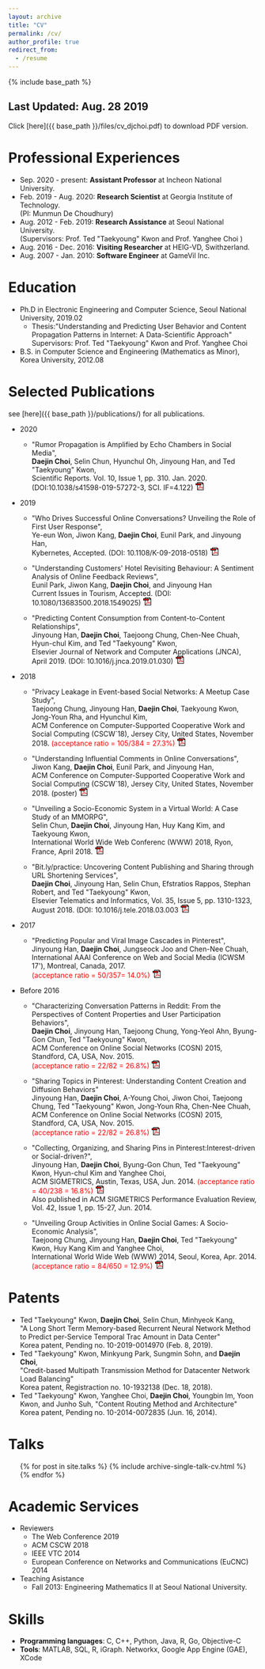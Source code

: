 ```yaml
---
layout: archive
title: "CV"
permalink: /cv/
author_profile: true
redirect_from:
  - /resume
---
```


{% include base_path %}

## Last Updated: Aug. 28 2019

Click [here]({{ base_path }}/files/cv_djchoi.pdf) to download PDF version.

Professional Experiences
======
* Sep. 2020 - present: **Assistant Professor** at Incheon National University.  
* Feb. 2019 - Aug. 2020: **Research Scientist** at Georgia Institute of Technology.  
  (PI: Munmun De Choudhury)
* Aug. 2012 - Feb. 2019: **Research Assistance** at Seoul National University.  
  (Supervisors: Prof. Ted "Taekyoung" Kwon and Prof. Yanghee Choi )
* Aug. 2016 - Dec. 2016: **Visiting Researcher** at HEIG-VD, Swithzerland.
* Aug. 2007 - Jan. 2010: **Software Engineer** at GameVil Inc. 


Education
======
* Ph.D in Electronic Engineering and Computer Science, Seoul National University, 2019.02
  * Thesis:"Understanding and Predicting User Behavior and Content Propagation Patterns in Internet: A Data-Scientific Approach"  
  Supervisors: Prof. Ted "Taekyoung" Kwon and Prof. Yanghee Choi
* B.S. in Computer Science and Engineering (Mathematics as Minor), Korea University, 2012.08
 
Selected Publications
======
see [here]({{ base_path }}/publications/) for all publications.

  * 2020
      * "Rumor Propagation is Amplified by Echo Chambers in Social Media",     
      **Daejin Choi**, Selin Chun, Hyunchul Oh, Jinyoung Han, and Ted "Taekyoung" Kwon,    
      Scientific Reports. Vol. 10, Issue 1, pp. 310. Jan. 2020.
      (DOI:10.1038/s41598-019-57272-3, SCI. IF=4.122) [![LINK](/images/pdf.gif)](https://doi.org/10.1038/s41598-019-57272-3)

  * 2019
      * "Who Drives Successful Online Conversations? Unveiling the Role of First User Response",  
      Ye-eun Won, Jiwon Kang, **Daejin Choi**, Eunil Park, and Jinyoung Han,  
      Kybernetes, Accepted. (DOI: 10.1108/K-09-2018-0518) [![LINK](/images/pdf.gif)](https://www.emerald.com/insight/content/doi/10.1108/K-09-2018-0518/full/pdf?title=who-drives-successful-online-conversations-unveiling-the-role-of-first-user-response)

      * "Understanding Customers' Hotel Revisiting Behaviour: A Sentiment Analysis of Online Feedback Reviews",  
      Eunil Park, Jiwon Kang, **Daejin Choi**, and Jinyoung Han  
      Current Issues in Tourism, Accepted. (DOI: 10.1080/13683500.2018.1549025) [![LINK](/images/pdf.gif)](https://www.tandfonline.com/doi/full/10.1080/13683500.2018.1549025)

      * "Predicting Content Consumption from Content-to-Content Relationships",   
      Jinyoung Han, **Daejin Choi**, Taejoong Chung, Chen-Nee Chuah, Hyun-chul Kim, and Ted "Taekyoung" Kwon,   
      Elsevier Journal of Network and Computer Applications (JNCA), April 2019. (DOI: 10.1016/j.jnca.2019.01.030) [![LINK](/images/pdf.gif)](https://www.sciencedirect.com/science/article/pii/S108480451930044X)

  * 2018
      * "Privacy Leakage in Event-based Social Networks: A Meetup Case Study",  
      Taejoong Chung, Jinyoung Han, **Daejin Choi**, Taekyoung Kwon, Jong-Youn Rha, and Hyunchul Kim,  
      ACM Conference on Computer-Supported Cooperative Work and Social Computing (CSCW`18), Jersey City, United States, November 2018. <span style="color:red">(acceptance ratio = 105/384 = 27.3%)</span> [![LINK](/images/pdf.gif)](https://dl.acm.org/citation.cfm?id=3134670)

      * "Understanding Influential Comments in Online Conversations",  
      Jiwon Kang, **Daejin Choi**, Eunil Park, and Jinyoung Han,  
      ACM Conference on Computer-Supported Cooperative Work and Social Computing (CSCW`18), Jersey City, United States, November 2018. (poster) [![LINK](/images/pdf.gif)](https://dl.acm.org/citation.cfm?id=3274054)

      * "Unveiling a Socio-Economic System in a Virtual World: A Case Study of an MMORPG",  
      Selin Chun, **Daejin Choi**, Jinyoung Han, Huy Kang Kim, and Taekyoung Kwon,  
      International World Wide Web Conferenc (WWW) 2018, Ryon, France, April 2018. [![LINK](/images/pdf.gif)](https://dl.acm.org/citation.cfm?id=3186173)

      * "Bit.ly/practice: Uncovering Content Publishing and Sharing through URL Shortening Services",  
      **Daejin Choi**, Jinyoung Han, Selin Chun, Efstratios Rappos, Stephan Robert, and Ted "Taekyoung" Kwon,  
      Elsevier Telematics and Informatics, Vol. 35, Issue 5, pp. 1310-1323, August 2018. (DOI: 10.1016/j.tele.2018.03.003  [![LINK](/images/pdf.gif)](https://doi.org/10.1016/j.tele.2018.03.003)

  * 2017
      * "Predicting Popular and Viral Image Cascades in Pinterest",  
      Jinyoung Han, **Daejin Choi**, Jungseock Joo and Chen-Nee Chuah,  
      International AAAI Conference on Web and Social Media (ICWSM 17'), Montreal, Canada, 2017.  
      <span style="color:red">(acceptance ratio = 50/357= 14.0%)</span> [![LINK](/images/pdf.gif)](https://aaai.org/ocs/index.php/ICWSM/ICWSM17/paper/view/15605)

  * Before 2016
      * "Characterizing Conversation Patterns in Reddit: From the Perspectives of Content Properties and User Participation Behaviors",  
      **Daejin Choi**, Jinyoung Han, Taejoong Chung, Yong-Yeol Ahn, Byung-Gon Chun, Ted "Taekyoung" Kwon,  
      ACM Conference on Online Social Networks (COSN) 2015, Standford, CA, USA, Nov. 2015.  
      <span style="color:red">(acceptance ratio = 22/82 = 26.8%)</span> [![LINK](/images/pdf.gif)](https://dl.acm.org/citation.cfm?id=2817959)

      * "Sharing Topics in Pinterest: Understanding Content Creation and Diffusion Behaviors"  
      Jinyoung Han, **Daejin Choi**, A-Young Choi, Jiwon Choi, Taejoong Chung, Ted "Taekyoung" Kwon, Jong-Youn Rha, Chen-Nee Chuah,  
      ACM Conference on Online Social Networks (COSN) 2015, Standford, CA, USA, Nov. 2015.  
      <span style="color:red">(acceptance ratio = 22/82 = 26.8%)</span> [![LINK](/images/pdf.gif)](https://dl.acm.org/citation.cfm?id=2817961)  

      * "Collecting, Organizing, and Sharing Pins in Pinterest:Interest-driven or Social-driven?",  
      Jinyoung Han, **Daejin Choi**, Byung-Gon Chun, Ted "Taekyoung" Kwon, Hyun-chul Kim and Yanghee Choi,  
      ACM SIGMETRICS, Austin, Texas, USA, Jun. 2014. <span style="color:red">(acceptance ratio = 40/238 = 16.8%)</span> [![LINK](/images/pdf.gif)](https://dl.acm.org/citation.cfm?id=2591996)  
      Also published in ACM SIGMETRICS Performance Evaluation Review, Vol. 42, Issue 1, pp. 15-27, Jun. 2014. 

      * "Unveiling Group Activities in Online Social Games: A Socio-Economic Analysis",  
      Taejoong Chung, Jinyoung Han, **Daejin Choi**, Ted "Taekyoung" Kwon, Huy Kang Kim and Yanghee Choi,  
      International World Wide Web (WWW) 2014, Seoul, Korea, Apr. 2014. <span style="color:red">(acceptance ratio = 84/650 = 12.9%)</span> [![LINK](/images/pdf.gif)](https://dl.acm.org/citation.cfm?id=2568011)

Patents
======
* Ted "Taekyoung" Kwon, **Daejin Choi**, Selin Chun, Minhyeok Kang,  
  "A Long Short Term Memory-based Recurrent Neural Network Method to Predict per-Service Temporal Trac Amount in Data Center"  
  Korea patent, Pending no. 10-2019-0014970 (Feb. 8, 2019).
* Ted "Taekyoung" Kwon, Minkyung Park, Sungmin Sohn, and **Daejin Choi**,  
  "Credit-based Multipath Transmission Method for Datacenter Network Load Balancing"  
  Korea patent, Registraction no. 10-1932138 (Dec. 18, 2018).
* Ted "Taekyoung" Kwon, Yanghee Choi, **Daejin Choi**, Youngbin Im, Yoon Kwon, and Junho Suh, 
  "Content Routing Method and Architecture"  
  Korea patent, Pending no. 10-2014-0072835 (Jun. 16, 2014).

Talks
======
  <ul>{% for post in site.talks %}
    {% include archive-single-talk-cv.html %}
  {% endfor %}</ul>
 
Academic Services
======
* Reviewers
  * The Web Conference 2019
  * ACM CSCW 2018
  * IEEE VTC 2014
  * European Conference on Networks and Communications (EuCNC) 2014
* Teaching Asistance
  * Fall 2013: Engineering Mathematics II at Seoul National University.

Skills
======
* **Programming languages**: C, C++, Python, Java, R, Go, Objective-C
* **Tools**: MATLAB, SQL, R, iGraph. Networkx, Google App Engine (GAE), XCode


<!--
Teaching
======
  <ul>{% for post in site.teaching %}
    {% include archive-single-cv.html %}
  {% endfor %}</ul>
-->
